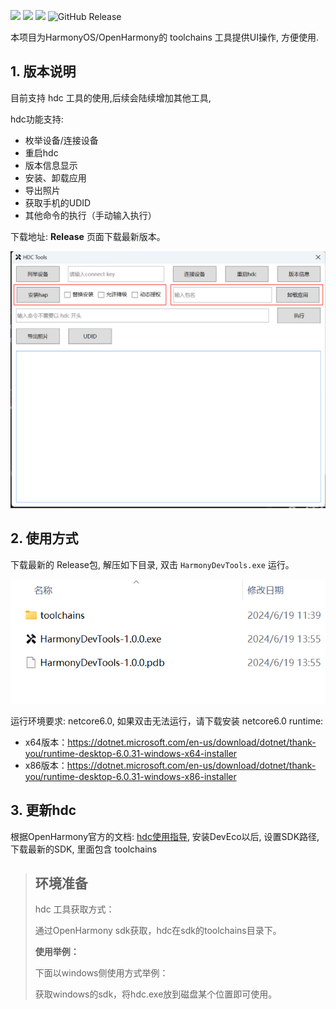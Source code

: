 
![](https://img.shields.io/badge/状态-稳定-red.svg)
![](https://img.shields.io/badge/启动时间-2024/06/20-green.svg)
![](https://img.shields.io/badge/优先级-NORMAL-blue.svg)
![GitHub Release](https://img.shields.io/github/v/release/dev-wiki/HarmonyDevTools?color=yellow&label=版本)

本项目为HarmonyOS/OpenHarmony的 toolchains 工具提供UI操作, 方便使用.

## 1. 版本说明

目前支持 hdc 工具的使用,后续会陆续增加其他工具,

hdc功能支持:
- 枚举设备/连接设备
- 重启hdc
- 版本信息显示
- 安装、卸载应用
- 导出照片
- 获取手机的UDID
- 其他命令的执行（手动输入执行）

下载地址: **Release** 页面下载最新版本。

![主界面](image/主界面.png)

## 2. 使用方式

下载最新的 Release包, 解压如下目录, 双击 `HarmonyDevTools.exe` 运行。

![解压](image/解压后文件.png)


运行环境要求: netcore6.0, 如果双击无法运行，请下载安装 netcore6.0 runtime: 
- x64版本：https://dotnet.microsoft.com/en-us/download/dotnet/thank-you/runtime-desktop-6.0.31-windows-x64-installer
- x86版本：https://dotnet.microsoft.com/en-us/download/dotnet/thank-you/runtime-desktop-6.0.31-windows-x86-installer

## 3. 更新hdc

根据OpenHarmony官方的文档: [hdc使用指导](https://docs.openharmony.cn/pages/v4.1/zh-cn/device-dev/subsystems/subsys-toolchain-hdc-guide.md),
安装DevEco以后, 设置SDK路径, 下载最新的SDK, 里面包含 toolchains

> ## 环境准备
> hdc 工具获取方式：
>
> 通过OpenHarmony sdk获取，hdc在sdk的toolchains目录下。
>
> **使用举例：**
>
> 下面以windows侧使用方式举例：
>
> 获取windows的sdk，将hdc.exe放到磁盘某个位置即可使用。

